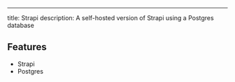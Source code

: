 ---
title: Strapi
description: A self-hosted version of Strapi using a Postgres database

## Features

- Strapi
- Postgres
